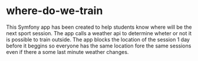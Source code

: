 # where-do-we-train

This Symfony app has been created to help students know where will be the next sport session. The app calls a weather api to determine wheter or not it is possible to train outside. The app blocks the location of the session 1 day before it beggins so everyone has the same location fore the same sessions even if there a some last minute weather changes. 
